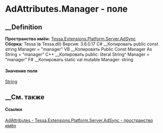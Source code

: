 # AdAttributes.Manager - поле
##  __Definition
 **Пространство имён:**
[Tessa.Extensions.Platform.Server.AdSync](N_Tessa_Extensions_Platform_Server_AdSync.htm)  
 **Сборка:** Tessa (в Tessa.dll) Версия: 3.6.0.17
C# __Копировать
     public const string Manager = "manager"
VB __Копировать
     Public Const Manager As String = "manager"
C++ __Копировать
     public:
    literal String^ Manager = "manager"
F# __Копировать
     static val mutable Manager: string
#### Значение поля
[String](https://learn.microsoft.com/dotnet/api/system.string)
##  __См. также
#### Ссылки
[AdAttributes - ](T_Tessa_Extensions_Platform_Server_AdSync_AdAttributes.htm)
[Tessa.Extensions.Platform.Server.AdSync - пространство
имён](N_Tessa_Extensions_Platform_Server_AdSync.htm)
